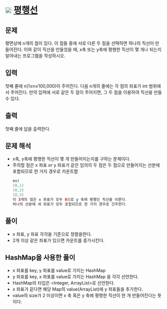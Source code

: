 # <img src="https://d2gd6pc034wcta.cloudfront.net/tier/6.svg" class="solvedac-tier" width=20> [평행선](https://www.acmicpc.net/problem/2358)

## 문제
평면상에 n개의 점이 있다. 이 점들 중에 서로 다른 두 점을 선택하면 하나의 직선이 만들어진다. 이와 같이 직선을 만들었을 때, x축 또는 y축에 평행한 직선이 몇 개나 되는지 알아내는 프로그램을 작성하시오.

## 입력
첫째 줄에 n(1≤n≤100,000)이 주어진다. 다음 n개의 줄에는 각 점의 좌표가 int 범위에서 주어진다. 만약 입력에 서로 같은 두 점이 주어지면, 그 두 점을 이용하여 직선을 만들 수 있다.

## 출력
첫째 줄에 답을 출력한다.

## 문제 해석
- x축, y축에 평행한 직선이 몇 개 만들어지는지를 구하는 문제이다.
- 주의할 점은 x 좌표 or y 좌표가 같은 임의의 두 점은 두 점으로 만들어지는 선분에 포함되므로 한 가지 경우로 카운트함
  ```java
  ex)
  (0,1)
  (0,2)
  (0,3)
  이 3개의 점은 x 좌표가 모두 0으로 y 축에 평행인 직선을 이룬다.
  하나의 선분에 세 좌표가 모두 포함되므로 한 가지 경우로 간주한다.
  ```
  
 ## 풀이
  - x 좌표, y 좌표 각각을 기준으로 정렬을한다.
  - 2개 이상 같은 좌표가 있으면 카운트를 증가시킨다.

 ## HashMap을 사용한 풀이
  - x 좌표를 key, y 좌표를 value로 가지는 HashMap
  - y 좌표를 key, x 좌표를 value로 가지는 HashMap 을 각각 선언한다.
  - HashMap의 타입은 <Integer, ArrayList<Integer>>로 선언한다.
  - x 좌표가 같다면 해당 Map의 value(ArrayList)에 y 좌표들을 추가한다.
  - value의 size가 2 이상이면 x 축 혹은 y 축에 평행한 직선이 한 개 만들어진다는 뜻이다.
